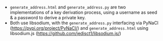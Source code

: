 - `generate_address.html` and `generate_address.py` are two implementations of a key derivation process, using a username as seed & a password to derive a private key.  
- Both use libsodium, with the `generate_address.py` interfacing via PyNaCl (https://pypi.org/project/PyNaCl/) and `generate_address.html` using libsodium.js (https://github.com/jedisct1/libsodium.js/)